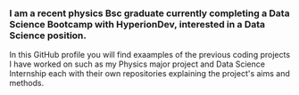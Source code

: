 ### I am a recent physics Bsc graduate currently completing a Data Science Bootcamp with HyperionDev, interested in a Data Science position. 
In this GitHub profile you will find exaamples of the previous coding projects I have worked on such as my Physics major project and Data Science Internship each with their own repositories explaining the project's aims and methods.


<!--
**SophieHatia/SophieHatia** is a ✨ _special_ ✨ repository because its `README.md` (this file) appears on your GitHub profile.

Here are some ideas to get you started:

- 🔭 I’m currently working on ...
- 🌱 I’m currently learning ...
- 👯 I’m looking to collaborate on ...
- 🤔 I’m looking for help with ...
- 💬 Ask me about ...
- 📫 How to reach me: ...
- 😄 Pronouns: ...
- ⚡ Fun fact: ...
-->
